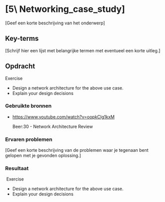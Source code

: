 # [5\ Networking_case_study]

[Geef een korte beschrijving van het onderwerp]

## Key-terms

[Schrijf hier een lijst met belangrijke termen met eventueel een korte uitleg.]

## Opdracht

Exercise

- Design a network architecture for the above use case.
- Explain your design decisions

### Gebruikte bronnen

- https://www.youtube.com/watch?v=oopkClg1kxM
  
  Beer:30 - Network Architecture Review
  
  

### Ervaren problemen

[Geef een korte beschrijving van de problemen waar je tegenaan bent gelopen met je gevonden oplossing.]

### Resultaat

 Exercise

- Design a network architecture for the above use case.
- Explain your design decisions
